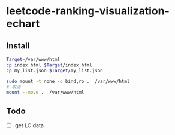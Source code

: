 # leetcode-ranking-visualization-echart

## Install


```bash
Target=/var/www/html
cp index.html $Target/index.html
cp my_list.json $Target/my_list.json
```

```bash
sudo mount -t none -o bind,ro .  /var/www/html
# 取消
mount --move .  /var/www/html
```

## Todo

 - [ ] get LC data